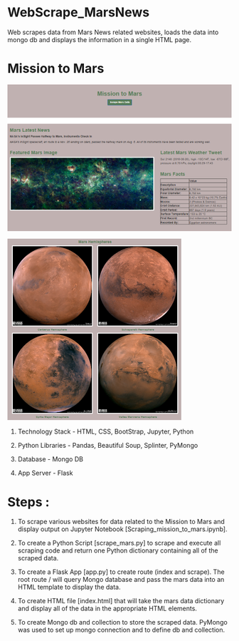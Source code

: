 # WebScrape_MarsNews
Web scrapes data from Mars News related websites, loads the data into mongo db and displays the information in a single HTML page.

# Mission to Mars

![Mars Latest News](MarsNews.PNG)

![Mars Hemispheres](MarsHemispheres.PNG)

1. Technology Stack - HTML, CSS, BootStrap, Jupyter, Python 

2. Python Libraries - Pandas, Beautiful Soup, Splinter, PyMongo

3. Database - Mongo DB

4. App Server - Flask

# Steps :

1. To scrape various websites for data related to the Mission to Mars and display output on Jupyter Notebook [Scraping_mission_to_mars.ipynb].

2. To create a Python Script [scrape_mars.py] to scrape and execute all scraping code and return one Python dictionary containing all of the scraped data.

3. To create a Flask App [app.py] to create route (index and scrape). The root route / will query Mongo database and pass the mars data into an HTML template to display the data.

4. To create HTML file [index.html] that will take the mars data dictionary and display all of the data in the appropriate HTML elements.

5. To create Mongo db and collection to store the scraped data. PyMongo was used to set up mongo connection and to define db and collection.